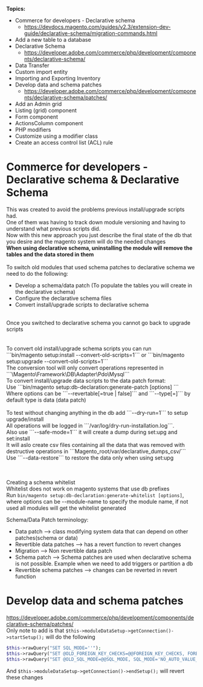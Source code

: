 <b>Topics:</b><br>
- Commerce for developers - Declarative schema
  - https://devdocs.magento.com/guides/v2.3/extension-dev-guide/declarative-schema/migration-commands.html
- Add a new table to a database
- Declarative Schema
  - https://developer.adobe.com/commerce/php/development/components/declarative-schema/
- Data Transfer
- Custom import entity
- Importing and Exporting Inventory
- Develop data and schema patches
  - https://developer.adobe.com/commerce/php/development/components/declarative-schema/patches/
- Add an Admin grid
- Listing (grid) component
- Form component
- ActionsColumn component
- PHP modifiers
- Customize using a modifier class
- Create an access control list (ACL) rule

# Commerce for developers - Declarative schema & Declarative Schema <br>
This was created to avoid the problems previous install/upgrade scripts had.<br>
One of them was having to track down module versioning and having to understand what previous scripts did.<br>
Now with this new approach you just describe the final state of the db that you desire and the magento system will do the needed changes<br>
<b>When using declarative schema, uninstalling the module will remove the tables and the data stored in them</b><br>
<br>
To switch old modules that used schema patches to declarative schema we need to do the following:
- Develop a schema/data patch (To populate the tables you will create in the declarative schema)
- Configure the declarative schema files
- Convert install/upgrade scripts to declarative schema
<br>
Once you switched to declarative schema you cannot go back to upgrade scripts<br>
<br>
<br>
To convert old install/upgrade schema scripts you can run<br>
```bin/magento setup:install --convert-old-scripts=1``` or ```bin/magento setup:upgrade --convert-old-scripts=1```<br>
The conversion tool will only convert operations represented in ```\Magento\Framework\DB\Adapter\Pdo\Mysql```<br>
To convert  install/upgrade data scripts to the data patch format:<br>
Use ```bin/magento setup:db-declaration:generate-patch [options] <module-name> <patch-name>```<br>
Where options can be ```--revertable[=true | false]``` and ```--type[=<type>]``` by default type is data (data patch)<br>
<br>
To test without changing anything in the db add ```--dry-run=1``` to setup upgrade/install<br>
All operations will be logged in ```<Magento_Root>/var/log/dry-run-installation.log```.<br>
Also use ```--safe-mode=1``` it will create a dump during set:upg and set:install<br>
It will aslo create csv files containing all the data that was removed with destructive operations in ```Magento_root/var/declarative_dumps_csv/```
Use ```--data-restore``` to restore the data only when using set:upg<br>
<br>
<br>

Creating a schema whitelist<br>
Whitelist does not work on magento systems that use db prefixes<br>
Run ```bin/magento setup:db-declaration:generate-whitelist [options]```, where options can be --module-name to specify the module name, if not used all modules will get the whitelist generated<br>

Schema/Data Patch terminology:<br>
- Data patch --> class modifying system data that can depend on other patches(schema or data)
- Revertible data patches --> has a revert function to revert changes 
- Migration --> Non revertible data patch
- Schema patch --> Schema patches are used when declarative schema is not possible. Example when we need to add triggers or partition a db
- Revertible schema patches --> changes can be reverted in revert function

# Develop data and schema patches<br>
https://developer.adobe.com/commerce/php/development/components/declarative-schema/patches/ <br>
Only note to add is that ```$this->moduleDataSetup->getConnection()->startSetup();```
will do the following <br>
```php
$this->rawQuery("SET SQL_MODE=''");
$this->rawQuery("SET @OLD_FOREIGN_KEY_CHECKS=@@FOREIGN_KEY_CHECKS, FOREIGN_KEY_CHECKS=0");
$this->rawQuery("SET @OLD_SQL_MODE=@@SQL_MODE, SQL_MODE='NO_AUTO_VALUE_ON_ZERO'");
```
And  ```$this->moduleDataSetup->getConnection()->endSetup();``` will revert these changes

